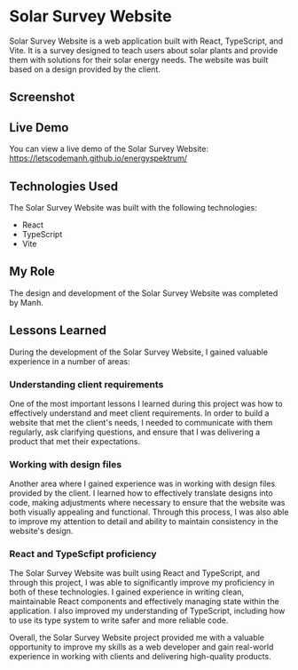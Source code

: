 # Solar Survey Website

Solar Survey Website is a web application built with React, TypeScript, and Vite. It is a survey designed to teach users about solar plants and provide them with solutions for their solar energy needs. The website was built based on a design provided by the client.

## Screenshot


## Live Demo

You can view a live demo of the Solar Survey Website: https://letscodemanh.github.io/energyspektrum/

## Technologies Used

The Solar Survey Website was built with the following technologies:

- React
- TypeScript
- Vite

## My Role

The design and development of the Solar Survey Website was completed by Manh.

## Lessons Learned

During the development of the Solar Survey Website, I gained valuable experience in a number of areas:

### Understanding client requirements

One of the most important lessons I learned during this project was how to effectively understand and meet client requirements. In order to build a website that met the client's needs, I needed to communicate with them regularly, ask clarifying questions, and ensure that I was delivering a product that met their expectations.

### Working with design files

Another area where I gained experience was in working with design files provided by the client. I learned how to effectively translate designs into code, making adjustments where necessary to ensure that the website was both visually appealing and functional. Through this process, I was also able to improve my attention to detail and ability to maintain consistency in the website's design.

### React and TypeScfipt proficiency

The Solar Survey Website was built using React and TypeScript, and through this project, I was able to significantly improve my proficiency in both of these technologies. I gained experience in writing clean, maintainable React components and effectively managing state within the application. I also improved my understanding of TypeScript, including how to use its type system to write safer and more reliable code.

Overall, the Solar Survey Website project provided me with a valuable opportunity to improve my skills as a web developer and gain real-world experience in working with clients and delivering high-quality products.
